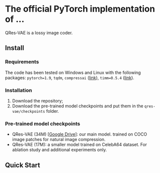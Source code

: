 # The official PyTorch implementation of ...
QRes-VAE is a lossy image coder.

## Install
### Requirements
The code has been tested on Windows and Linux with the following packages: `pytorch=1.9`, `tqdm`, 
`compressai` ([link](https://github.com/InterDigitalInc/CompressAI)),
`timm=0.5.4` ([link](https://github.com/rwightman/pytorch-image-models)).

### Installation
1. Download the repository;
2. Download the pre-trained model checkpoints and put them in the `qres-vae/checkpoints` folder.

### Pre-trained model checkpoints
- QRes-VAE (34M) [[Google Drive](https://drive.google.com/file/d/1qBJ306VgSbwo7eWWxqYnQI0bRhY0l-7R/view?usp=sharing)]: our main model. trained on COCO image patches for natural image compression.
- QRes-VAE (17M): a smaller model trained on CelebA64 dataset. For ablation study and additional experiments only.

## Quick Start


